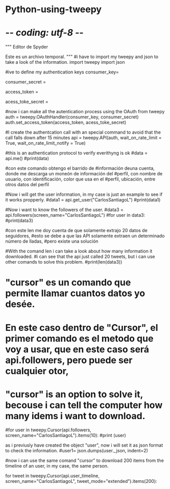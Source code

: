 # Python-using-tweepy

# -*- coding: utf-8 -*-
"""
Editor de Spyder

Este es un archivo temporal.
"""
#i have to import my tweepy and json to take a look of the information. 
import tweepy
import json

#ive to define my authentication keys
consumer_key= 

consumer_secret = 

access_token =

acess_toke_secret =

#now i can make all the autentication process using the OAuth from tweepy
auth = tweepy.OAuthHandler(consumer_key, consumer_secret)
auth.set_access_token(access_token, acess_toke_secret)

#I create the authentcation call with an special command to avoid that the call falls down after 15 minutes
api = tweepy.API(auth, wait_on_rate_limit = True,
                 wait_on_rate_limit_notify = True)
                 
#this is an authentication protocol to verify everithyng is ok
#data = api.me()
#print(data)

#con este comando obtengo el barrido de 
#información deuna cuenta, donde me descarga un moneón de información del 
#perfil, con nombre de usuario, con identificación, color que usa en el 
#perfil, ubicación, entre otros datos del perfil

#Now i will get the user information, in my case is just an example to see if it works propperly. 
#data1 = api.get_user("CarlosSantiagoL")
#print(data1)

#Now i want to know the followers of the user. 
#data3 = api.followers(screen_name="CarlosSantiagoL")
#for user in data3:
    #print(data3)

#con este len me doy cuenta de que solamente extrajo 20 datos de seguidores,
#esto se debe a que las API solamente extraen un determinado número de lladas, 
#pero existe una solución

#With the comand len i can take a look about how many information it downloaded.
#i can see that the api just called 20 tweets, but i can use other comands to solve this problem. 
#print(len(data3))

# "cursor" es un comando que permite llamar cuantos datos yo desée. 
# En este caso dentro de "Cursor", el primer comando es el metodo que voy a usar, que en este caso será api.followers, pero puede ser cualquier otor,

# "cursor" is an option to solve it, becouse i can tell the computer how many idems i want to download. 
#for user in tweepy.Cursor(api.followers, screen_name="CarlosSantiagoL").items(10):
    #print (user)
    
as i previusly have created the object "user", now i will set it as json format to check the information. 
#user1= json.dumps(user._json, indent=2)


#now i can use the same comand "cursor" to download 200 items from the timeline of an user, in my case, the same person. 

for tweet in tweepy.Cursor(api.user_timeline, screen_name="CarlosSantiagoL", tweet_mode="extended").items(200):
